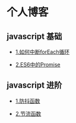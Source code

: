 # 个人博客

## javascript 基础

+ [1.如何中断forEach循环](https://github.com/chenqf/blog/blob/master/articles/javascript基础/如何中断forEach循环/README.md)

+ [2.ES6中的Promise](https://github.com/chenqf/blog/blob/master/articles/javascript基础/ES6中的Promise/README.md)


## javascript 进阶

+ [1.防抖函数](https://github.com/chenqf/blog/blob/master/articles/javascript进阶/防抖函数/README.md)

+ [2.节流函数](https://github.com/chenqf/blog/blob/master/articles/javascript进阶/节流函数/README.md)






